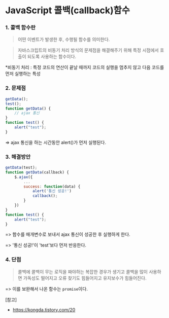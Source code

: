 # JavaScript 콜백(callback)함수

### 1. 콜백 함수란

> 어떤 이벤트가 발생한 후, 수행될 함수를 의미한다.

> 자바스크립트의 비동기 처리 방식의 문제점을 해결해주기 위해 특정 시점에서 호출이 되도록 사용하는 함수이다.

*비동기 처리 : 특정 코드의 연산이 끝날 때까지 코드의 실행을 멈추지 않고 다음 코드를 먼저 실행하는 특성



### 2. 문제점

```javascript
getData();
test();
function getData() {
    // ajax 통신
}
function test() {
    alert("test");
}
```

=> ajax 통신을 하는 시간동안 alert()가 먼저 실행된다.



### 3. 해결방안

```javascript
getData(test);
function getData(callback) {
    $.ajax({
        ...
        success: function(data) {
            alert('통신 성공!')
            callback();
        }
    })
}
function test() {
    alert("test");
}
```

=> 함수를 매개변수로 보내서 ajax 통신이 성공한 후 실행하게 한다. 

=> '통신 성공!'이 'test'보다 먼저 반응한다.



### 4. 단점

> 콜백에 콜백이 무는 로직을 짜야하는 복잡한 경우가 생기고 콜백을 많이 사용하면 가독성도 떨어지고 오류 찾기도 힘들어지고 유지보수가 힘들어진다. 

=> 이를 보완해서 나온 함수는 `promise`이다.



[참고]

- https://kongda.tistory.com/20